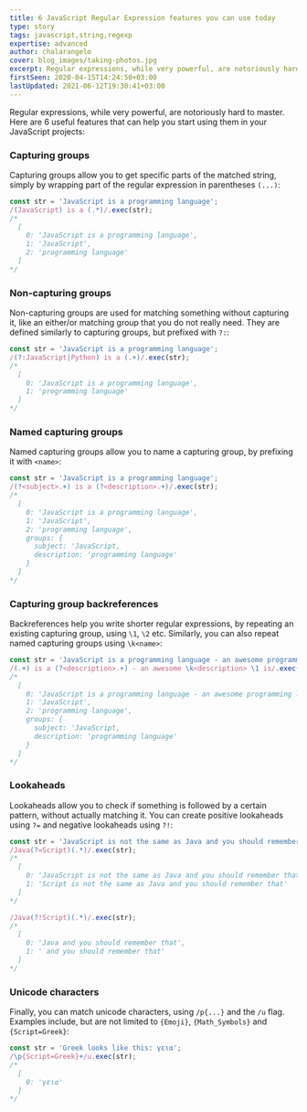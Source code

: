 ```yaml
---
title: 6 JavaScript Regular Expression features you can use today
type: story
tags: javascript,string,regexp
expertise: advanced
author: chalarangelo
cover: blog_images/taking-photos.jpg
excerpt: Regular expressions, while very powerful, are notoriously hard to master. Start using them in your JavaScript code by understanding these 6 features.
firstSeen: 2020-04-15T14:24:50+03:00
lastUpdated: 2021-06-12T19:30:41+03:00
---
```


Regular expressions, while very powerful, are notoriously hard to master. Here are 6 useful features that can help you start using them in your JavaScript projects:

### Capturing groups

Capturing groups allow you to get specific parts of the matched string, simply by wrapping part of the regular expression in parentheses `(...)`:

```js
const str = 'JavaScript is a programming language';
/(JavaScript) is a (.*)/.exec(str);
/*
  [
    0: 'JavaScript is a programming language',
    1: 'JavaScript',
    2: 'programming language'
  ]
*/
```

### Non-capturing groups

Non-capturing groups are used for matching something without capturing it, like an either/or matching group that you do not really need. They are defined similarly to capturing groups, but prefixed with `?:`:

```js
const str = 'JavaScript is a programming language';
/(?:JavaScript|Python) is a (.+)/.exec(str);
/*
  [
    0: 'JavaScript is a programming language',
    1: 'programming language'
  ]
*/
```

### Named capturing groups

Named capturing groups allow you to name a capturing group, by prefixing it with `<name>`:

```js
const str = 'JavaScript is a programming language';
/(?<subject>.+) is a (?<description>.+)/.exec(str);
/*
  [
    0: 'JavaScript is a programming language',
    1: 'JavaScript',
    2: 'programming language',
    groups: {
      subject: 'JavaScript,
      description: 'programming language'
    }
  ]
*/
```

### Capturing group backreferences

Backreferences help you write shorter regular expressions, by repeating an existing capturing group, using `\1`, `\2` etc. Similarly, you can also repeat named capturing groups using `\k<name>`:

```js
const str = 'JavaScript is a programming language - an awesome programming language JavaScript is';
/(.+) is a (?<description>.+) - an awesome \k<description> \1 is/.exec(str);
/*
  [
    0: 'JavaScript is a programming language - an awesome programming language JavaScript is',
    1: 'JavaScript',
    2: 'programming language',
    groups: {
      subject: 'JavaScript,
      description: 'programming language'
    }
  ]
*/
```

### Lookaheads

Lookaheads allow you to check if something is followed by a certain pattern, without actually matching it. You can create positive lookaheads using `?=` and negative lookaheads using `?!`:

```js
const str = 'JavaScript is not the same as Java and you should remember that';
/Java(?=Script)(.*)/.exec(str);
/*
  [
    0: 'JavaScript is not the same as Java and you should remember that',
    1: 'Script is not the same as Java and you should remember that'
  ]
*/

/Java(?!Script)(.*)/.exec(str);
/*
  [
    0: 'Java and you should remember that',
    1: ' and you should remember that'
  ]
*/
```

### Unicode characters

Finally, you can match unicode characters, using `/p{...}` and the `/u` flag. Examples include, but are not limited to `{Emoji}`, `{Math_Symbols}` and `{Script=Greek}`:

```js
const str = 'Greek looks like this: γεια';
/\p{Script=Greek}+/u.exec(str);
/*
  [
    0: 'γεια'
  ]
*/
```
